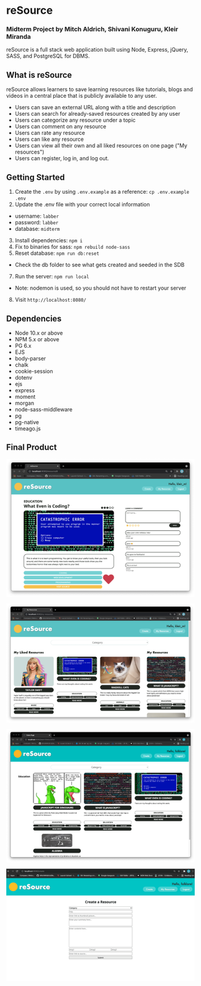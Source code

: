 # reSource

### Midterm Project by Mitch Aldrich, Shivani Konuguru, Kleir Miranda
  
  reSource is a full stack web application built using Node, Express, jQuery, SASS, and PostgreSQL for DBMS.


## What is reSource

reSource allows learners to save learning resources like tutorials, blogs and videos in a central place that is publicly available to any user.

- Users can save an external URL along with a title and description
- Users can search for already-saved resources created by any user
- Users can categorize any resource under a topic
- Users can comment on any resource
- Users can rate any resource
- Users can like any resource
- Users can view all their own and all liked resources on one page ("My resources")
- Users can register, log in, and log out.


## Getting Started

1. Create the `.env` by using `.env.example` as a reference: `cp .env.example .env`
2. Update the .env file with your correct local information 
  - username: `labber` 
  - password: `labber` 
  - database: `midterm`
3. Install dependencies: `npm i`
4. Fix to binaries for sass: `npm rebuild node-sass`
5. Reset database: `npm run db:reset`
  - Check the db folder to see what gets created and seeded in the SDB
7. Run the server: `npm run local`
  - Note: nodemon is used, so you should not have to restart your server
8. Visit `http://localhost:8080/`


## Dependencies

- Node 10.x or above
- NPM 5.x or above
- PG 6.x
- EJS
- body-parser
- chalk
- cookie-session
- dotenv
- ejs
- express
- moment
- morgan
- node-sass-middleware
- pg
- pg-native
- timeago.js


## Final Product

!["Expanded resource page"](https://github.com/MitchWAldrich/Resource-Wall/blob/master/screenshots/expanded-resource-page.png?raw=true)

!["My resources page"](https://github.com/MitchWAldrich/Resource-Wall/blob/master/screenshots/my-resources-page.png?raw=true)

!["Search results page - Category: Education"](https://github.com/MitchWAldrich/Resource-Wall/blob/master/screenshots/search-results.png?raw=true)

!["Create page"](https://github.com/MitchWAldrich/Resource-Wall/blob/master/screenshots/create-form.gif?raw=true)

